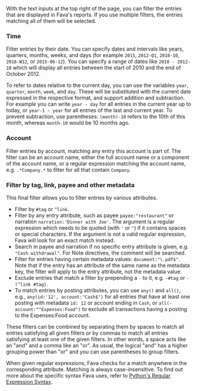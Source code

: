 With the text inputs at the top right of the page, you can filter the entries
that are displayed in Fava's reports. If you use multiple filters, the entries
matching all of them will be selected.

### Time

Filter entries by their date. You can specify dates and intervals like years,
quarters, months, weeks, and days (for example `2015`, `2012-Q1`, `2010-10`,
`2016-W12`, or `2015-06-12`). You can specify a range of dates like
`2010 - 2012-10` which will display all entries between the start of 2010 and
the end of October 2012.

To refer to dates relative to the current day, you can use the variables `year`,
`quarter`, `month`, `week`, and `day`. These will be substituted with the
current date expressed in the respective format, and support addition and
subtraction. For example you can write `year - day` for all entries in the
current year up to today, or `year-1 - year` for all entries of the last and
current year. To prevent subtraction, use parentheses: `(month)-10` refers to
the 10th of this month, whereas `month-10` would be 10 months ago.

### Account

Filter entries by account, matching any entry this account is part of. The
filter can be an account name, either the full account name or a component of
the account name, or a regular expression matching the account name, e.g.
`.*Company.*` to filter for all that contain `Company`.

### Filter by tag, link, payee and other metadata

This final filter allows you to filter entries by various attributes.

-   Filter by `#tag` or `^link`.
-   Filter by any entry attribute, such as payee `payee:"restaurant"` or
    narration `narration:'Dinner with Joe'`. The argument is a regular
    expression which needs to be quoted (with `'` or `"`) if it contains spaces
    or special characters. If the argument is not a valid regular expression,
    Fava will look for an exact match instead.
-   Search in payee and narration if no specific entry attribute is given, e.g.
    `"Cash withdrawal"`. For Note directives, the comment will be searched.
-   Filter for entries having certain metadata values: `document:"\.pdf$"`. Note
    that if the entry has an attribute of the same name as the metadata key, the
    filter will apply to the entry attribute, not the metadata value.
-   Exclude entries that match a filter by prepending a `-` to it, e.g. `-#tag`
    or `-(^link #tag)`.
-   To match entries by posting attributes, you can use `any()` and `all()`,
    e.g., `any(id:'12', account:"Cash$")` for all entries that have at least one
    posting with metadata `id: 12` or account ending in `Cash`, or
    `all(-account:"^Expenses:Food")` to exclude all transactions having a
    posting to the Expenses:Food account.

These filters can be combined by separating them by spaces to match all entries
satisfying all given filters or by commas to match all entries satisfying at
least one of the given filters. In other words, a space acts like an "and" and a
comma like an "or". As usual, the logical "and" has a higher grouping power than
"or" and you can use parentheses to group filters.

When given regular expressions, Fava checks for a match anywhere in the
corresponding attribute. Matching is always case-insensitive. To find out more
about the specific syntax Fava uses, refer to
[Python's Regular Expression Syntax](https://docs.python.org/3/library/re.html?highlight=match#regular-expression-syntax).
